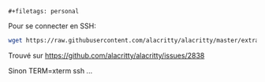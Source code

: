```{=org}
#+filetags: personal
```
Pour se connecter en SSH:

``` {.bash org-language="sh"}
wget https://raw.githubusercontent.com/alacritty/alacritty/master/extra/alacritty.info && tic -xe alacritty,alacritty-direct alacritty.info && rm alacritty.info
```

Trouvé sur <https://github.com/alacritty/alacritty/issues/2838>

Sinon TERM=xterm ssh ...
